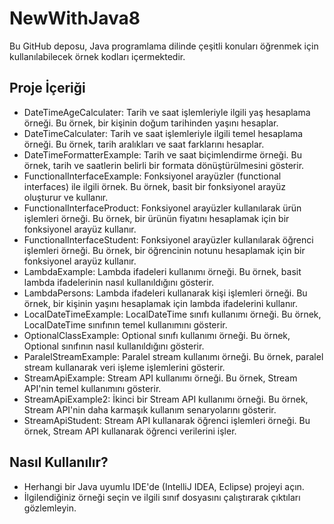 # NewWithJava8

Bu GitHub deposu, Java programlama dilinde çeşitli konuları öğrenmek için kullanılabilecek örnek kodları içermektedir.

## Proje İçeriği
- DateTimeAgeCalculater: Tarih ve saat işlemleriyle ilgili yaş hesaplama örneği. Bu örnek, bir kişinin doğum tarihinden yaşını hesaplar.
- DateTimeCalculater: Tarih ve saat işlemleriyle ilgili temel hesaplama örneği. Bu örnek, tarih aralıkları ve saat farklarını hesaplar.
- DateTimeFormatterExample: Tarih ve saat biçimlendirme örneği. Bu örnek, tarih ve saatlerin belirli bir formata dönüştürülmesini gösterir.
- FunctionalInterfaceExample: Fonksiyonel arayüzler (functional interfaces) ile ilgili örnek. Bu örnek, basit bir fonksiyonel arayüz oluşturur ve kullanır.
- FunctionalInterfaceProduct: Fonksiyonel arayüzler kullanılarak ürün işlemleri örneği. Bu örnek, bir ürünün fiyatını hesaplamak için bir fonksiyonel arayüz kullanır.
- FunctionalInterfaceStudent: Fonksiyonel arayüzler kullanılarak öğrenci işlemleri örneği. Bu örnek, bir öğrencinin notunu hesaplamak için bir fonksiyonel arayüz kullanır.
- LambdaExample: Lambda ifadeleri kullanımı örneği. Bu örnek, basit lambda ifadelerinin nasıl kullanıldığını gösterir.
- LambdaPersons: Lambda ifadeleri kullanarak kişi işlemleri örneği. Bu örnek, bir kişinin yaşını hesaplamak için lambda ifadelerini kullanır.
- LocalDateTimeExample: LocalDateTime sınıfı kullanımı örneği. Bu örnek, LocalDateTime sınıfının temel kullanımını gösterir.
- OptionalClassExample: Optional sınıfı kullanımı örneği. Bu örnek, Optional sınıfının nasıl kullanıldığını gösterir.
- ParalelStreamExample: Paralel stream kullanımı örneği. Bu örnek, paralel stream kullanarak veri işleme işlemlerini gösterir.
- StreamApiExample: Stream API kullanımı örneği. Bu örnek, Stream API'nin temel kullanımını gösterir.
- StreamApiExample2: İkinci bir Stream API kullanımı örneği. Bu örnek, Stream API'nin daha karmaşık kullanım senaryolarını gösterir.
- StreamApiStudent: Stream API kullanarak öğrenci işlemleri örneği. Bu örnek, Stream API kullanarak öğrenci verilerini işler.

## Nasıl Kullanılır?
- Herhangi bir Java uyumlu IDE'de (IntelliJ IDEA, Eclipse) projeyi açın.
- İlgilendiğiniz örneği seçin ve ilgili sınıf dosyasını çalıştırarak çıktıları gözlemleyin.
